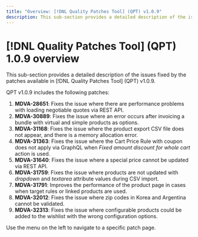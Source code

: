 ```yaml
---
title: "Overview: [!DNL Quality Patches Tool] (QPT) v1.0.9"
description: This sub-section provides a detailed description of the issues fixed by the patches available in [!DNL Quality Patches Tool] (QPT) v1.0.9.
---
```

# [!DNL Quality Patches Tool] (QPT) 1.0.9 overview

This sub-section provides a detailed description of the issues fixed by the patches available in [!DNL Quality Patches Tool] (QPT) v1.0.9.

QPT v1.0.9 includes the following patches:

1. **MDVA-28651**: Fixes the issue where there are performance problems with loading negotiable quotes via REST API.
1. **MDVA-30889**: Fixes the issue where an error occurs after invoicing a bundle with virtual and simple products as options.
1. **MDVA-31168**: Fixes the issue where the product export CSV file does not appear, and there is a memory allocation error.
1. **MDVA-31363**: Fixes the issue where the Cart Price Rule with coupon does not apply via GraphQL when *Fixed amount discount for whole cart* action is used.
1. **MDVA-31640**: Fixes the issue where a special price cannot be updated via REST API.
1. **MDVA-31759**: Fixes the issue where products are not updated with *dropdown* and *textarea* attribute values during CSV import.
1. **MDVA-31791**: Improves the performance of the product page in cases when target rules or linked products are used.
1. **MDVA-32012**: Fixes the issue where zip codes in Korea and Argentina cannot be validated.
1. **MDVA-32313**: Fixes the issue where configurable products could be added to the wishlist with the wrong configuration options.

Use the menu on the left to navigate to a specific patch page.
